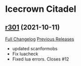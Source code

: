 # <DBM> Icecrown Citadel

## [r301](https://github.com/DeadlyBossMods/DBM-WotLK/tree/r301) (2021-10-11)
[Full Changelog](https://github.com/DeadlyBossMods/DBM-WotLK/compare/r300...r301) [Previous Releases](https://github.com/DeadlyBossMods/DBM-WotLK/releases)

- updated scanformobs  
- Fix luacheck  
- Fixed lua errors. Closes #12  
